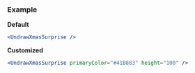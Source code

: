 ### Example

**Default**
```jsx
<UndrawXmasSurprise />
```

**Customized**
```jsx
<UndrawXmasSurprise primaryColor="#41B883" height="100" />
```
